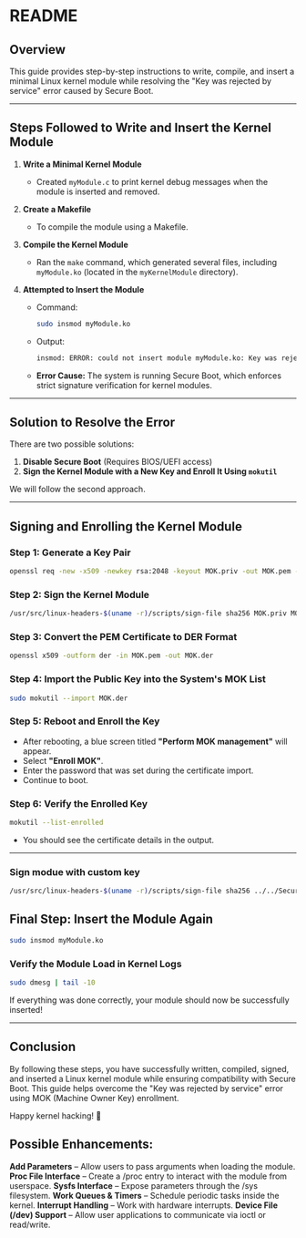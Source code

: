 # README

## Overview
This guide provides step-by-step instructions to write, compile, and insert a minimal Linux kernel module while resolving the "Key was rejected by service" error caused by Secure Boot.

---

## Steps Followed to Write and Insert the Kernel Module

1. **Write a Minimal Kernel Module**
   - Created `myModule.c` to print kernel debug messages when the module is inserted and removed.

2. **Create a Makefile**
   - To compile the module using a Makefile.

3. **Compile the Kernel Module**
   - Ran the `make` command, which generated several files, including `myModule.ko` (located in the `myKernelModule` directory).

4. **Attempted to Insert the Module**
   - Command:
     ```sh
     sudo insmod myModule.ko
     ```
   - Output:
     ```sh
     insmod: ERROR: could not insert module myModule.ko: Key was rejected by service
     ```
   - **Error Cause:** The system is running Secure Boot, which enforces strict signature verification for kernel modules.

---

## Solution to Resolve the Error

There are two possible solutions:

1. **Disable Secure Boot** (Requires BIOS/UEFI access)
2. **Sign the Kernel Module with a New Key and Enroll It Using `mokutil`**

We will follow the second approach.

---

## Signing and Enrolling the Kernel Module

### **Step 1: Generate a Key Pair**
```sh
openssl req -new -x509 -newkey rsa:2048 -keyout MOK.priv -out MOK.pem -nodes -days 36500 -subj "/CN=MyKernelModule/"
```

### **Step 2: Sign the Kernel Module**
```sh
/usr/src/linux-headers-$(uname -r)/scripts/sign-file sha256 MOK.priv MOK.pem myModule.ko
```

### **Step 3: Convert the PEM Certificate to DER Format**
```sh
openssl x509 -outform der -in MOK.pem -out MOK.der
```

### **Step 4: Import the Public Key into the System's MOK List**
```sh
sudo mokutil --import MOK.der
```

### **Step 5: Reboot and Enroll the Key**
- After rebooting, a blue screen titled **"Perform MOK management"** will appear.
- Select **"Enroll MOK"**.
- Enter the password that was set during the certificate import.
- Continue to boot.

### **Step 6: Verify the Enrolled Key**
```sh
mokutil --list-enrolled
```
- You should see the certificate details in the output.

---

### **Sign modue with custom key**
```sh
/usr/src/linux-headers-$(uname -r)/scripts/sign-file sha256 ../../Security/MOK.priv ../../Security/MOK.pem myModule.ko 
```

## Final Step: Insert the Module Again
```sh
sudo insmod myModule.ko
```

### **Verify the Module Load in Kernel Logs**
```sh
sudo dmesg | tail -10
```

If everything was done correctly, your module should now be successfully inserted!

---

## Conclusion
By following these steps, you have successfully written, compiled, signed, and inserted a Linux kernel module while ensuring compatibility with Secure Boot. This guide helps overcome the "Key was rejected by service" error using MOK (Machine Owner Key) enrollment.

Happy kernel hacking! 🚀

## Possible Enhancements:

**Add Parameters** – Allow users to pass arguments when loading the module.
**Proc File Interface** – Create a /proc entry to interact with the module from userspace.
**Sysfs Interface** – Expose parameters through the /sys filesystem.
**Work Queues & Timers** – Schedule periodic tasks inside the kernel.
**Interrupt Handling** – Work with hardware interrupts.
**Device File (/dev) Support** – Allow user applications to communicate via ioctl or read/write.
